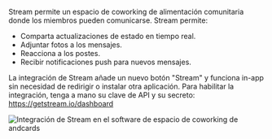 Stream permite un espacio de coworking de alimentación comunitaria donde los miembros pueden comunicarse. Stream permite:

- Comparta actualizaciones de estado en tiempo real.
- Adjuntar fotos a los mensajes.
- Reacciona a los postes.
- Recibir notificaciones push para nuevos mensajes.

La integración de Stream añade un nuevo botón "Stream" y funciona in-app sin necesidad de redirigir o instalar otra aplicación. Para habilitar la integración, tenga a mano su clave de API y su secreto: https://getstream.io/dashboard

![Integración de Stream en el software de espacio de coworking de andcards](https://d7ccq1i35b0cj.cloudfront.net/andcards-stream-main-light-en-1920-1200.png)
